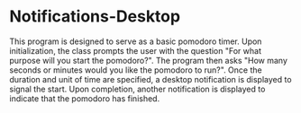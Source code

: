 # Notifications-Desktop

This program is designed to serve as a basic pomodoro timer. Upon initialization, the class prompts the user with the question "For what purpose will you start the pomodoro?". The program then asks "How many seconds or minutes would you like the pomodoro to run?". Once the duration and unit of time are specified, a desktop notification is displayed to signal the start. Upon completion, another notification is displayed to indicate that the pomodoro has finished.
